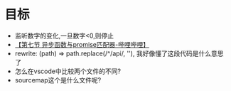 # 目标
- 监听数字的变化,一旦数字<0,则停止
- [【第七节 异步函数与promise匹配器-哔哩哔哩】 ](https://b23.tv/gImkrOu)
- rewrite: (path) => path.replace(/^\/api/, ''), 我好像懂了这段代码是什么意思了
- 怎么在vscode中比较两个文件的不同?
- sourcemap这个是什么文件呢?